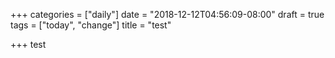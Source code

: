 +++
categories = ["daily"]
date = "2018-12-12T04:56:09-08:00"
draft = true
tags = ["today", "change"]
title = "test"

+++
test